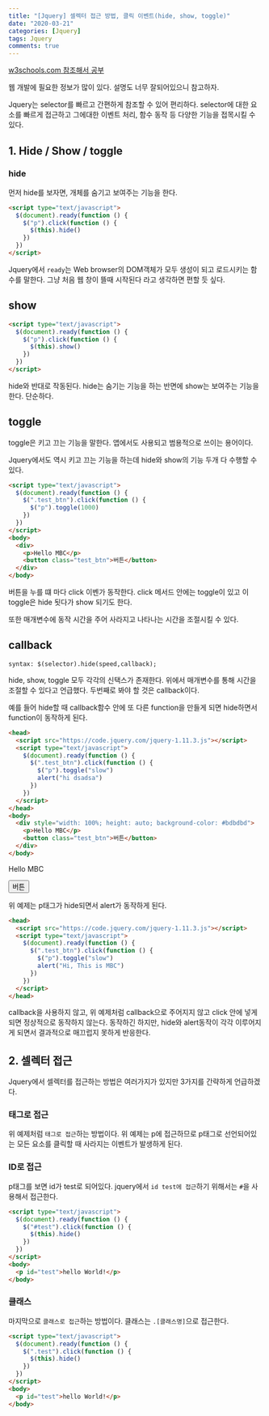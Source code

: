 ```yaml
---
title: "[Jquery] 셀렉터 접근 방법, 클릭 이벤트(hide, show, toggle)"
date: "2020-03-21"
categories: [Jquery]
tags: Jquery
comments: true
---
```


<head>
<script src="https://code.jquery.com/jquery-1.11.3.js"></script>
    <script type="text/javascript">
        $(document).load(function() {
            $(".test_btn").click(function() {
                $("p").toggle("slow", function() {
                    alert("Hi, This is MBC");
                });
            });
        });
    </script>
</head>

[w3schools.com 참조해서 공부](https://www.w3schools.com/jquery/jquery_hide_show.asp)

웹 개발에 필요한 정보가 많이 있다. 설명도 너무 잘되어있으니 참고하자.

Jquery는 selector를 빠르고 간편하게 참조할 수 있어 편리하다. selector에 대한 요소를 빠르게 접근하고 그에대한 이벤트 처리, 함수 동작 등 다양한 기능을 접목시킬 수 있다.

## 1. Hide / Show / toggle

### hide

먼저 hide를 보자면, 개체를 숨기고 보여주는 기능을 한다.

```html
<script type="text/javascript">
  $(document).ready(function () {
    $("p").click(function () {
      $(this).hide()
    })
  })
</script>
```

Jquery에서 `ready`는 Web browser의 DOM객체가 모두 생성이 되고 로드시키는 함수를 말한다. 그냥 처음 웹 창이 뜰때 시작된다 라고 생각하면 편할 듯 싶다.

## show

```html
<script type="text/javascript">
  $(document).ready(function () {
    $("p").click(function () {
      $(this).show()
    })
  })
</script>
```

hide와 반대로 작동된다. hide는 숨기는 기능을 하는 반면에 show는 보여주는 기능을 한다. 단순하다.

## toggle

toggle은 키고 끄는 기능을 말한다. 앱에서도 사용되고 범용적으로 쓰이는 용어이다.

Jquery에서도 역시 키고 끄는 기능을 하는데 hide와 show의 기능 두개 다 수행할 수 있다.

```html
<script type="text/javascript">
  $(document).ready(function () {
    $(".test_btn").click(function () {
      $("p").toggle(1000)
    })
  })
</script>
<body>
  <div>
    <p>Hello MBC</p>
    <button class="test_btn">버튼</button>
  </div>
</body>
```

버튼을 누를 떄 마다 click 이벤가 동작한다. click 메서드 안에는 toggle이 있고 이 toggle은 hide 됫다가 show 되기도 한다.

또한 매개변수에 동작 시간을 주어 사라지고 나타나는 시간을 조절시킬 수 있다.

## callback

`syntax: $(selector).hide(speed,callback);`

hide, show, toggle 모두 각각의 신택스가 존재한다. 위에서 매개변수를 통해 시간을 조절할 수 있다고 언급했다. 두번째로 봐야 할 것은 callback이다.

예를 들어 hide할 때 callback함수 안에 또 다른 function을 만들게 되면 hide하면서 function이 동작하게 된다.

```html
<head>
  <script src="https://code.jquery.com/jquery-1.11.3.js"></script>
  <script type="text/javascript">
    $(document).ready(function () {
      $(".test_btn").click(function () {
        $("p").toggle("slow")
        alert("hi dsadsa")
      })
    })
  </script>
</head>
<body>
  <div style="width: 100%; height: auto; background-color: #bdbdbd">
    <p>Hello MBC</p>
    <button class="test_btn">버튼</button>
  </div>
</body>
```

<body>
    <div>
        <p>Hello MBC</p>
        <button class="test_btn">버튼</button>
    </div>
</body>
    
위 예제는 p태그가 hide되면서 alert가 동작하게 된다.

```html
<head>
  <script src="https://code.jquery.com/jquery-1.11.3.js"></script>
  <script type="text/javascript">
    $(document).ready(function () {
      $(".test_btn").click(function () {
        $("p").toggle("slow")
        alert("Hi, This is MBC")
      })
    })
  </script>
</head>
```

callback을 사용하지 않고, 위 예제처럼 callback으로 주어지지 않고 click 안에 넣게 되면 정상적으로 동작하지 않는다. 동작하긴 하지만, hide와 alert동작이 각각 이루어지게 되면서 결과적으로 매끄럽지 못하게 반응한다.

## 2. 셀렉터 접근

Jquery에서 셀렉터를 접근하는 방법은 여러가지가 있지만 3가지를 간략하게 언급하겠다.

### 태그로 접근

위 예제처럼 `태그로 접근`하는 방법이다. 위 예제는 p에 접근하므로 p태그로 선언되어있는 모든 요소를 클릭할 때 사라지는 이벤트가 발생하게 된다.

### ID로 접근

p태그를 보면 id가 test로 되어있다. jquery에서 `id test에 접근`하기 위해서는 `#`을 사용해서 접근한다.

```html
<script type="text/javascript">
  $(document).ready(function () {
    $("#test").click(function () {
      $(this).hide()
    })
  })
</script>
<body>
  <p id="test">hello World!</p>
</body>
```

### 클래스

마지막으로 `클래스로 접근`하는 방법이다. 클래스는 `.[클래스명]`으로 접근한다.

```html
<script type="text/javascript">
  $(document).ready(function () {
    $(".test").click(function () {
      $(this).hide()
    })
  })
</script>
<body>
  <p id="test">hello World!</p>
</body>
```
